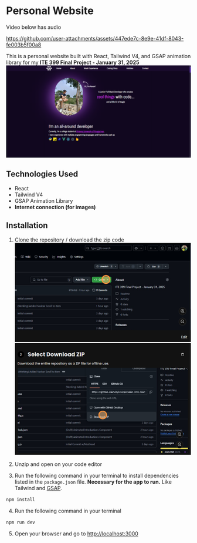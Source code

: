 # Personal Website
Video below has audio

https://github.com/user-attachments/assets/447ede7c-8e9e-41df-8043-fe003b5f00a8


This is a personal website built with React, Tailwind V4, and GSAP animation library for my **ITE 399 Final Project - January 31, 2025**
![alt text](./ReadMe%20Images/image-2.png)

## Technologies Used
- React
- Tailwind V4
- GSAP Animation Library
- **Internet connection (for images)**

## Installation
1. Clone the repository / download the zip code
![alt text](./ReadMe%20Images/image.png)
![alt text](./ReadMe%20Images/image-1.png)

2. Unzip and open on your code editor
3. Run the following command in your terminal to install dependencies listed in the `package.json` file. **Necessary for the app to run.** Like Tailwind and [GSAP](https://gsap.com).
```bash
npm install
```
4. Run the following command in your terminal
```bash
npm run dev
```
5. Open your browser and go to [http://localhost:3000](http://localhost:3000)
